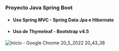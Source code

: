 
### Proyecto Java Spring Boot
- #### Uso Spring MVC - Spring Data Jpa e Hibernate
- #### Uso de Thymeleaf - Bootstrap v4.5


![Inicio - Google Chrome 20_5_2022 20_43_38](https://user-images.githubusercontent.com/88462536/169628182-4b5a7d49-a603-4a2c-8b8f-9c89c3a6a605.png)



